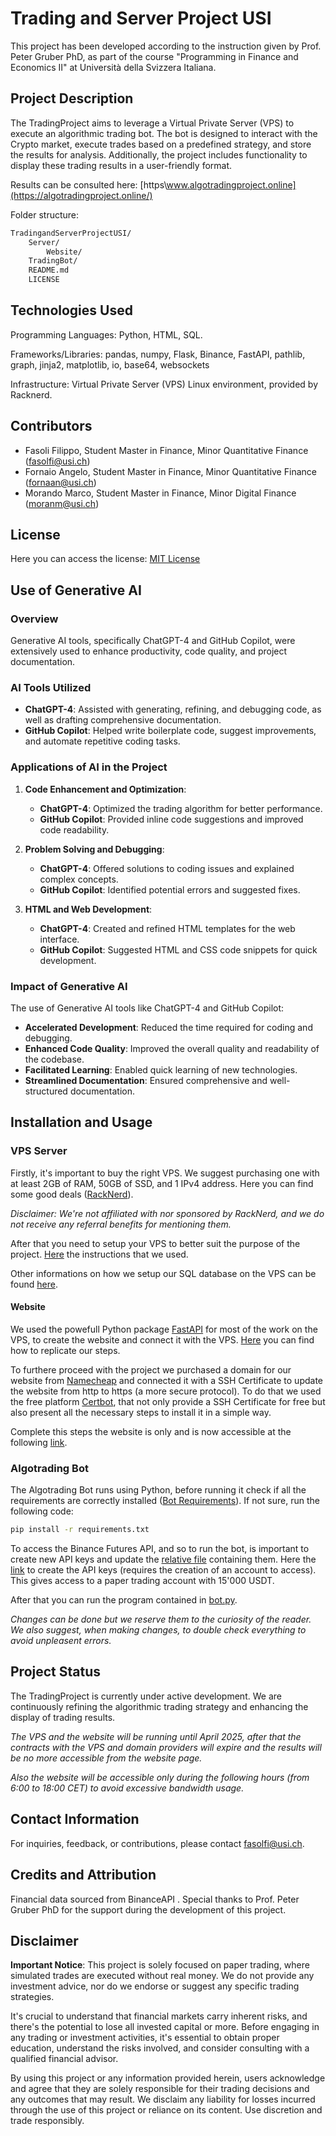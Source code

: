 # Trading and Server Project USI

This project has been developed according to the instruction given by Prof. Peter Gruber PhD, as part of the course "Programming in Finance and Economics II" at Università della Svizzera Italiana.

## Project Description
The TradingProject aims to leverage a Virtual Private Server (VPS) to execute an algorithmic trading bot. The bot is designed to interact with the Crypto market, execute trades based on a predefined strategy, and store the results for analysis. Additionally, the project includes functionality to display these trading results in a user-friendly format.

Results can be consulted here: [https\\www.algotradingproject.online](https://algotradingproject.online/)

Folder structure:
```bash
TradingandServerProjectUSI/
    Server/
        Website/
    TradingBot/
    README.md
    LICENSE
```
## Technologies Used
Programming Languages: Python, HTML, SQL.

Frameworks/Libraries: pandas, numpy, Flask, Binance, FastAPI, pathlib, graph, jinja2, matplotlib, io, base64, websockets

Infrastructure: Virtual Private Server (VPS) Linux environment, provided by Racknerd.

## Contributors
- Fasoli Filippo, Student Master in Finance, Minor Quantitative Finance (fasolfi@usi.ch)
- Fornaio Angelo, Student Master in Finance, Minor Quantitative Finance (fornaan@usi.ch)
- Morando Marco, Student Master in Finance, Minor Digital Finance (moranm@usi.ch)

## License
Here you can access the license: [MIT License](/LICENSE)

## Use of Generative AI

### Overview
Generative AI tools, specifically ChatGPT-4 and GitHub Copilot, were extensively used to enhance productivity, code quality, and project documentation.

### AI Tools Utilized
- **ChatGPT-4**: Assisted with generating, refining, and debugging code, as well as drafting comprehensive documentation.
- **GitHub Copilot**: Helped write boilerplate code, suggest improvements, and automate repetitive coding tasks.

### Applications of AI in the Project
1. **Code Enhancement and Optimization**:
    - **ChatGPT-4**: Optimized the trading algorithm for better performance.
    - **GitHub Copilot**: Provided inline code suggestions and improved code readability.

2. **Problem Solving and Debugging**:
    - **ChatGPT-4**: Offered solutions to coding issues and explained complex concepts.
    - **GitHub Copilot**: Identified potential errors and suggested fixes.

3. **HTML and Web Development**:
    - **ChatGPT-4**: Created and refined HTML templates for the web interface.
    - **GitHub Copilot**: Suggested HTML and CSS code snippets for quick development.

### Impact of Generative AI
The use of Generative AI tools like ChatGPT-4 and GitHub Copilot:
- **Accelerated Development**: Reduced the time required for coding and debugging.
- **Enhanced Code Quality**: Improved the overall quality and readability of the codebase.
- **Facilitated Learning**: Enabled quick learning of new technologies.
- **Streamlined Documentation**: Ensured comprehensive and well-structured documentation.

## Installation and Usage
### VPS Server
Firstly, it's important to buy the right VPS. We suggest purchasing one with at least 2GB of RAM, 50GB of SSD, and 1 IPv4 address. Here you can find some good deals ([RackNerd](https://www.racknerd.com/BlackFriday/)). 

*Disclaimer: We're not affiliated with nor sponsored by RackNerd, and we do not receive any referral benefits for mentioning them.*

After that you need to setup your VPS to better suit the purpose of the project. [Here](Server/VPS_Setup.md) the instructions that we used.

Other informations on how we setup our SQL database on the VPS can be found [here](Server/CreateSQLDatabase.md).

#### Website
We used the powefull Python package [FastAPI](https://fastapi.tiangolo.com/) for most of the work on the VPS, to create the website and connect it with the VPS. [Here](/Server/Website) you can find how to replicate our steps.

To furthere proceed with the project we purchased a domain for our website from [Namecheap](https://www.namecheap.com/domains) and connected it with a SSH Certificate to update the website from http to https (a more secure protocol). To do that we used the free platform [Certbot](https://certbot.eff.org), that not only provide a SSH Certificate for free but also present all the necessary steps to install it in a simple way.

Complete this steps the website is only and is now accessible at the following [link](https://www.algotradingproject.online).



### Algotrading Bot
The Algotrading Bot runs using Python, before running it check if all the requirements are correctly installed ([Bot Requirements](/TradingBot/requirements.txt)). If not sure, run the following code:
```bash
pip install -r requirements.txt
```
To access the Binance Futures API, and so to run the bot, is important to create new API keys and update the [relative file](/TradingBot/api_keys.json) containing them. Here the [link](https://testnet.binancefuture.com/en/futures/BTCUSDT) to create the API keys (requires the creation of an account to access). This gives access to a paper trading account with 15'000 USDT. 

After that you can run the program contained in [bot.py](/TradingBot/bot.py). 

*Changes can be done but we reserve them to the curiosity of the reader. We also suggest, when making changes, to double check everything to avoid unpleasent errors.*

## Project Status
The TradingProject is currently under active development. We are continuously refining the algorithmic trading strategy and enhancing the display of trading results. 

*The VPS and the website will be running until April 2025, after that the contracts with the VPS and domain providers will expire and the results will be no more accessible from the website page.*

*Also the website will be accessible only during the following hours (from 6:00 to 18:00 CET) to avoid excessive bandwidth usage.*

## Contact Information
For inquiries, feedback, or contributions, please contact fasolfi@usi.ch.

## Credits and Attribution
Financial data sourced from BinanceAPI .
Special thanks to Prof. Peter Gruber PhD for the support during the development of this project.

## Disclaimer

**Important Notice**: This project is solely focused on paper trading, where simulated trades are executed without real money. We do not provide any investment advice, nor do we endorse or suggest any specific trading strategies. 

It's crucial to understand that financial markets carry inherent risks, and there's the potential to lose all invested capital or more. Before engaging in any trading or investment activities, it's essential to obtain proper education, understand the risks involved, and consider consulting with a qualified financial advisor. 

By using this project or any information provided herein, users acknowledge and agree that they are solely responsible for their trading decisions and any outcomes that may result. We disclaim any liability for losses incurred through the use of this project or reliance on its content. Use discretion and trade responsibly.

